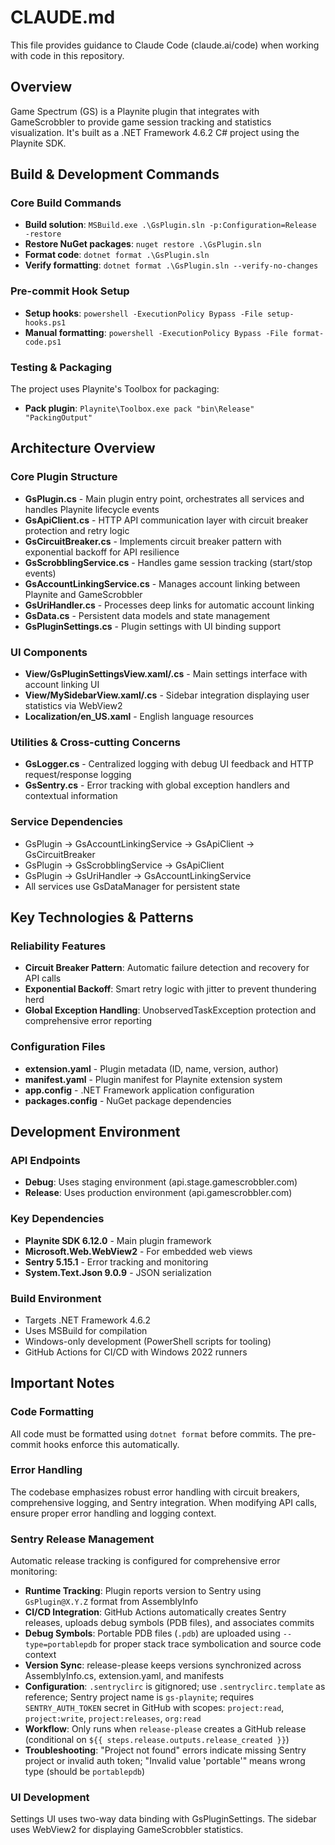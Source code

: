 # CLAUDE.md

This file provides guidance to Claude Code (claude.ai/code) when working with code in this repository.

## Overview

Game Spectrum (GS) is a Playnite plugin that integrates with GameScrobbler to provide game session tracking and statistics visualization. It's built as a .NET Framework 4.6.2 C# project using the Playnite SDK.

## Build & Development Commands

### Core Build Commands
- **Build solution**: `MSBuild.exe .\GsPlugin.sln -p:Configuration=Release -restore`
- **Restore NuGet packages**: `nuget restore .\GsPlugin.sln`
- **Format code**: `dotnet format .\GsPlugin.sln`
- **Verify formatting**: `dotnet format .\GsPlugin.sln --verify-no-changes`

### Pre-commit Hook Setup
- **Setup hooks**: `powershell -ExecutionPolicy Bypass -File setup-hooks.ps1`
- **Manual formatting**: `powershell -ExecutionPolicy Bypass -File format-code.ps1`

### Testing & Packaging
The project uses Playnite's Toolbox for packaging:
- **Pack plugin**: `Playnite\Toolbox.exe pack "bin\Release" "PackingOutput"`

## Architecture Overview

### Core Plugin Structure
- **GsPlugin.cs** - Main plugin entry point, orchestrates all services and handles Playnite lifecycle events
- **GsApiClient.cs** - HTTP API communication layer with circuit breaker protection and retry logic
- **GsCircuitBreaker.cs** - Implements circuit breaker pattern with exponential backoff for API resilience
- **GsScrobblingService.cs** - Handles game session tracking (start/stop events)
- **GsAccountLinkingService.cs** - Manages account linking between Playnite and GameScrobbler
- **GsUriHandler.cs** - Processes deep links for automatic account linking
- **GsData.cs** - Persistent data models and state management
- **GsPluginSettings.cs** - Plugin settings with UI binding support

### UI Components
- **View/GsPluginSettingsView.xaml/.cs** - Main settings interface with account linking UI
- **View/MySidebarView.xaml/.cs** - Sidebar integration displaying user statistics via WebView2
- **Localization/en_US.xaml** - English language resources

### Utilities & Cross-cutting Concerns
- **GsLogger.cs** - Centralized logging with debug UI feedback and HTTP request/response logging
- **GsSentry.cs** - Error tracking with global exception handlers and contextual information

### Service Dependencies
- GsPlugin → GsAccountLinkingService → GsApiClient → GsCircuitBreaker
- GsPlugin → GsScrobblingService → GsApiClient
- GsPlugin → GsUriHandler → GsAccountLinkingService
- All services use GsDataManager for persistent state

## Key Technologies & Patterns

### Reliability Features
- **Circuit Breaker Pattern**: Automatic failure detection and recovery for API calls
- **Exponential Backoff**: Smart retry logic with jitter to prevent thundering herd
- **Global Exception Handling**: UnobservedTaskException protection and comprehensive error reporting

### Configuration Files
- **extension.yaml** - Plugin metadata (ID, name, version, author)
- **manifest.yaml** - Plugin manifest for Playnite extension system
- **app.config** - .NET Framework application configuration
- **packages.config** - NuGet package dependencies

## Development Environment

### API Endpoints
- **Debug**: Uses staging environment (api.stage.gamescrobbler.com)
- **Release**: Uses production environment (api.gamescrobbler.com)

### Key Dependencies
- **Playnite SDK 6.12.0** - Main plugin framework
- **Microsoft.Web.WebView2** - For embedded web views
- **Sentry 5.15.1** - Error tracking and monitoring
- **System.Text.Json 9.0.9** - JSON serialization

### Build Environment
- Targets .NET Framework 4.6.2
- Uses MSBuild for compilation
- Windows-only development (PowerShell scripts for tooling)
- GitHub Actions for CI/CD with Windows 2022 runners

## Important Notes

### Code Formatting
All code must be formatted using `dotnet format` before commits. The pre-commit hooks enforce this automatically.

### Error Handling
The codebase emphasizes robust error handling with circuit breakers, comprehensive logging, and Sentry integration. When modifying API calls, ensure proper error handling and logging context.

### Sentry Release Management
Automatic release tracking is configured for comprehensive error monitoring:
- **Runtime Tracking**: Plugin reports version to Sentry using `GsPlugin@X.Y.Z` format from AssemblyInfo
- **CI/CD Integration**: GitHub Actions automatically creates Sentry releases, uploads debug symbols (PDB files), and associates commits
- **Debug Symbols**: Portable PDB files (`.pdb`) are uploaded using `--type=portablepdb` for proper stack trace symbolication and source code context
- **Version Sync**: release-please keeps versions synchronized across AssemblyInfo.cs, extension.yaml, and manifests
- **Configuration**: `.sentryclirc` is gitignored; use `.sentryclirc.template` as reference; Sentry project name is `gs-playnite`; requires `SENTRY_AUTH_TOKEN` secret in GitHub with scopes: `project:read`, `project:write`, `project:releases`, `org:read`
- **Workflow**: Only runs when `release-please` creates a GitHub release (conditional on `${{ steps.release.outputs.release_created }}`)
- **Troubleshooting**: "Project not found" errors indicate missing Sentry project or invalid auth token; "Invalid value 'portable'" means wrong type (should be `portablepdb`)

### UI Development
Settings UI uses two-way data binding with GsPluginSettings. The sidebar uses WebView2 for displaying GameScrobbler statistics.